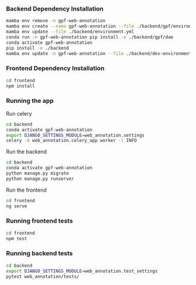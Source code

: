 ### Backend Dependency Installation

```bash
mamba env remove -n gpf-web-annotation
mamba env create --name gpf-web-annotation --file ./backend/gpf/environment.yml
mamba env update --file ./backend/environment.yml
conda run -n gpf-web-annotation pip install -e ./backend/gpf/dae
conda activate gpf-web-annotation
pip install -e ./backend
mamba env update -n gpf-web-annotation --file ./backend/dev-environment.yml
```

### Frontend Dependency Installation

```bash
cd frontend
npm install
```

### Running the app

Run celery

```bash
cd backend
conda activate gpf-web-annotation
export DJANGO_SETTINGS_MODULE=web_annotation.settings
celery -A web_annotation.celery_app worker -l INFO
```

Run the backend

```bash
cd backend
conda activate gpf-web-annotation
python manage.py migrate
python manage.py runserver

```

Run the frontend

```bash
cd frontend
ng serve
```

### Running frontend tests

```bash
cd frontend
npm test
```

### Running backend tests

```bash
cd backend
export DJANGO_SETTINGS_MODULE=web_annotation.test_settings
pytest web_annotation/tests/
```
